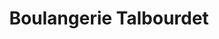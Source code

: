 ---
title: "Boulangerie Talbourdet"
url: /saint-brieuc/boulangerie-talbourdet/
shop: boulangerie
---